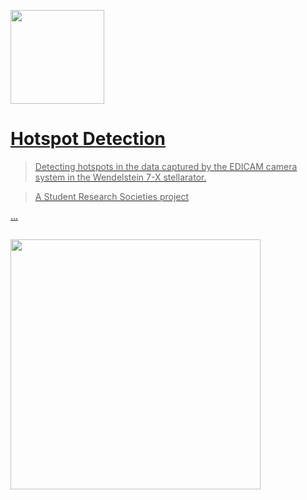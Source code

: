 <a href="https://www.energia.mta.hu/hu/content/fuzios-plazmafizika-laboratorium"><img src="https://www.energia.mta.hu/sites/default/files/ek_logo_0_0.png" height="150" />


# Hotspot Detection

> Detecting hotspots in the data captured by the EDICAM camera system in the Wendelstein 7-X stellarator.

> A Student Research Societies project



...
##
<img src="https://github.com/szmate00/hotspot_detection/blob/master/Hotspot%20Detection%20ROI/rois.png" height="400" />
